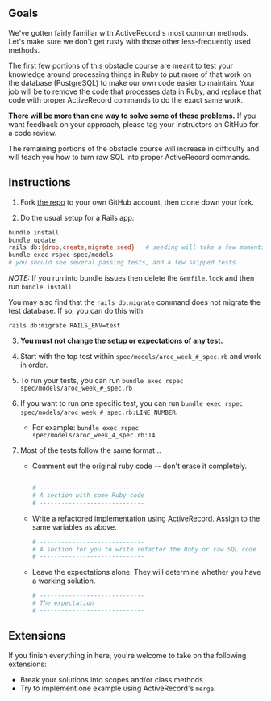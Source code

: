 ## Goals

We've gotten fairly familiar with ActiveRecord's most common methods. Let's make sure we don't get rusty with those other less-frequently used methods.

The first few portions of this obstacle course are meant to test your knowledge around processing things in Ruby to put more of that work on the database (PostgreSQL) to make our own code easier to maintain. Your job will be to remove the code that processes data in Ruby, and replace that code with proper ActiveRecord commands to do the exact same work.

**There will be more than one way to solve some of these problems.** If you want feedback on your approach, please tag your instructors on GitHub for a code review.

The remaining portions of the obstacle course will increase in difficulty and will teach you how to turn raw SQL into proper ActiveRecord commands.


## Instructions

1. Fork [the repo](https://github.com/turingschool-projects/activerecord-obstacle-course) to your own GitHub account, then clone down your fork.

2. Do the usual setup for a Rails app:

```bash
bundle install
bundle update
rails db:{drop,create,migrate,seed}   # seeding will take a few moments
bundle exec rspec spec/models
# you should see several passing tests, and a few skipped tests
```
*NOTE:*
If you run into bundle issues then delete the `Gemfile.lock` and then run `bundle install`

You may also find that the `rails db:migrate` command does not migrate the test database. If so, you can do this with:

```
rails db:migrate RAILS_ENV=test
```

3. **You must not change the setup or expectations of any test.**

4. Start with the top test within `spec/models/aroc_week_#_spec.rb` and work in order.

5. To run your tests, you can run `bundle exec rspec spec/models/aroc_week_#_spec.rb`

6. If you want to run one specific test, you can run `bundle exec rspec spec/models/aroc_week_#_spec.rb:LINE_NUMBER`.

    * For example: `bundle exec rspec spec/models/aroc_week_4_spec.rb:14`

7. Most of the tests follow the same format...

    * Comment out the original ruby code -- don't erase it completely.

      ```ruby

      # -----------------------------
      # A section with some Ruby code
      # -----------------------------

      ```

    * Write a refactored implementation using ActiveRecord. Assign to the same variables as above.

      ```ruby
      # -----------------------------
      # A section for you to write refactor the Ruby or raw SQL code
      # -----------------------------
      ```

    * Leave the expectations alone. They will determine whether you have a working solution.

      ```ruby
      # -----------------------------
      # The expectation
      # -----------------------------
      ```


## Extensions

If you finish everything in here, you're welcome to take on the following extensions:

* Break your solutions into scopes and/or class methods.
* Try to implement one example using ActiveRecord's `merge`.
